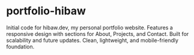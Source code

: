 # portfolio-hibaw
Initial code for hibaw.dev, my personal portfolio website. Features a responsive design with sections for About, Projects, and Contact. Built for scalability and future updates. Clean, lightweight, and mobile-friendly foundation.
